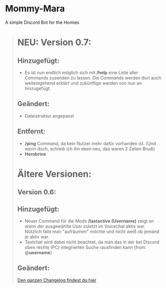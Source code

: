 # Mommy-Mara
A simple Discord Bot for the Homies

> # NEU: Version 0.7:
> 
> ## Hinzugefügt:
> * Es ist nun endlich möglich sich mit **/help** eine Liste aller Commands zusenden zu lassen. Die Commands werden dort auch weitestgehend erklärt und zukünftige werden von nun an hinzugefügt.
> 
> ## Geändert:
> * Dateistruktur angepasst
> 
> ## Entfernt:
> * **/ping** Command, da kein Nutzer mehr dafür vorhanden ist. (Und wenn doch, schreib ich ihn eben neu, das waren 2 Zeilen Brudi)
> * **Herobrine**
> 
> # Ältere Versionen:
> 
> ## Version 0.6:
> 
> ## Hinzugefügt:
> * Neuer Command für die Mods **/lastactive (Username)** zeigt an wann der ausgewählte User zuletzt im Voicechat aktiv war. Nützlich falls man "aufräumen" möchte und nicht weiß ob jemand je aktiv war.
> * Textchat wird dabei nicht beachtet, da man das in der bei Discord oben rechts (PC) integrierten Suche rausfinden kann (from: @**username**)
> 
> ## Geändert:
> 
> [Den ganzen Changelog findest du hier](<https://github.com/LonelyChimo302/Vexgod-Discord-Bot>)